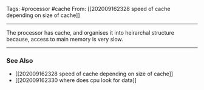 Tags: #processor #cache 
From: [[202009162328 speed of cache depending on size of cache]]

---
The processor has cache, and organises it into heirarchal structure because, access to main memory is very slow.

---
### See Also
- [[202009162328 speed of cache depending on size of cache]]
- [[202009162330 where does cpu look for data]]


